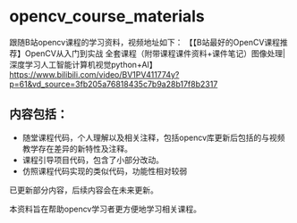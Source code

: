 # opencv_course_materials

  跟随B站opencv课程的学习资料，视频地址如下：
【【B站最好的OpenCV课程推荐】OpenCV从入门到实战 全套课程（附带课程课件资料+课件笔记）图像处理|深度学习人工智能计算机视觉python+AI】https://www.bilibili.com/video/BV1PV411774y?p=61&vd_source=3fb205a76818435c7b9a28b17f8b2317

## 内容包括：
* 随堂课程代码，个人理解以及相关注释，包括opencv库更新后包括的与视频教学存在差异的新特性及注释。
* 课程引导项目代码，包含了小部分改动。
* 仿照课程代码实现的类似代码，功能性相对较弱

已更新部分内容，后续内容会在未来更新。

本资料旨在帮助opencv学习者更方便地学习相关课程。
